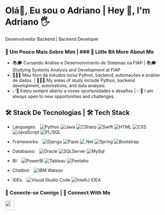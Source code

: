 # **Olá👋, Eu sou o Adriano  | Hey 👋, I'm Adriano 🖐**

Desenvolvedor Backend | Backend Developer

### 💫 Um Pouco Mais Sobre Mim | ### 💫 Liitle Bit More About Me

- 📚🎓 Cursando Análise e Desenvolvimento de Sistemas na FIAP | 📚🎓 Studying Systems Analysis and Development at FIAP
- 📖👨‍💻 Meu foco de estudos inclui Python, backend, automações e análise de dados.  | 📖👨‍💻 My areas of study include Python, backend development, automations, and data analysis.
- ✅🎈 Estou sempre aberto a novas oportunidades e desafios | ✅🎈 I am always open to new opportunities and challenges.

## 🛠 Stack De Tecnologias | 🛠 Tech Stack

- Languages: &nbsp;
  ![Python](https://img.shields.io/badge/-Python-333333?style=flat&logo=python)
  ![Java](https://img.shields.io/badge/-Java-333333?style=flat&logo=Java)
  ![CSharp](https://img.shields.io/badge/-CSharp-333333?style=flat&logo=CSharp)
  ![Swift](https://img.shields.io/badge/-Swift-333333?style=flat&logo=Swift)
  ![HTML](https://img.shields.io/badge/-HTML-333333?style=flat&logo=HTML5)
  ![CSS](https://img.shields.io/badge/-CSS-333333?style=flat&logo=CSS3&logoColor=1572B6)
  ![JavaScript](https://img.shields.io/badge/-JavaScript-333333?style=flat&logo=javascript)
  ![PL/SQL](https://img.shields.io/badge/-PL/SQL-333333?style=flat&logo=PLSQL)

- Frameworks: &nbsp;
  ![Django](https://img.shields.io/badge/-Django-333333?style=flat&logo=django&logoColor=092E20)
  ![Flask](https://img.shields.io/badge/-Flask-333333?style=flat&logo=flask)
  ![.Net](https://img.shields.io/badge/-.Net-333333?style=flat&logo=.Net)
  ![Spring](https://img.shields.io/badge/-Spring-333333?style=flat&logo=.Spring)
  ![Bootstrap](https://img.shields.io/badge/-Bootstrap-333333?style=flat&logo=bootstrap)

- Databases:  &nbsp;
  ![Oracle](https://img.shields.io/badge/-Oracle-333333?style=flat&logo=oracle&logoColor=F80000)
  ![SQLServer](https://img.shields.io/badge/-SQL%20Server-333333?style=flat&logo=microsoftsqlserver&logoColor=CC2927)
  ![MySql](https://img.shields.io/badge/-MySql-333333?style=flat&logo=mysql)

- BI:  &nbsp;
  ![PowerBI](https://img.shields.io/badge/-PowerBI-333333?style=flat&logo=PowerBI)
  ![Tableau](https://img.shields.io/badge/-Tableau-333333?style=flat&logo=Tableau)
  ![Pentaho](https://img.shields.io/badge/-Pentaho-333333?style=flat&logo=Pentaho)


- Chatbot:  &nbsp;
  ![IBM Watson](https://img.shields.io/badge/-IBM%20Watson-333333?style=flat&logo=ibmwatson)

- IDEs: &nbsp;
  ![Visual Studio Code](https://img.shields.io/badge/-Visual%20Studio%20Code-333333?style=flat&logo=visual-studio-code&logoColor=007ACC)
  ![IntelliJ IDEA](https://img.shields.io/badge/-IntelliJ%20IDEA-333333?style=flat&logo=intellij-idea&logoColor=f70486)



### 👥 Conecte-se Comigo | 👥 Connect With Me

<a href="https://www.linkedin.com/in/adriano-lima-0169a91b0/" target="_blank"><img src="https://img.shields.io/badge/linkedin-%230077B5.svg?style=for-the-badge&logo=linkedin&logoColor=white" style="margin-bottom: 4px;" height="30px" target="_blank"></a>






